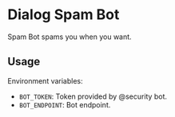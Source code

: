 Dialog Spam Bot
===============

Spam Bot spams you when you want.

Usage
-----

Environment variables:

 - `BOT_TOKEN`: Token provided by @security bot.
 - `BOT_ENDPOINT`: Bot endpoint.
